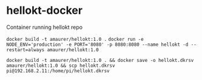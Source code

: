 # hellokt-docker
Container running hellokt repo

`docker build -t amaurer/hellokt:1.0 .`
`docker run -e NODE_ENV='production' -e PORT='8080' -p 8080:8080 --name hellokt -d --restart=always amaurer/hellokt:1.0`

`docker build -t amaurer/hellokt:1.0 . && docker save -o hellokt.dkrsv amaurer/hellokt:1.0 && scp hellokt.dkrsv pi@192.168.2.11:/home/pi/hellokt.dkrsv`
